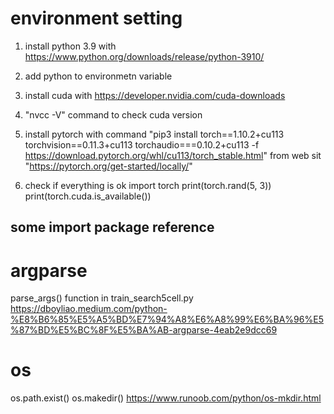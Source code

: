 # environment setting
1. install python 3.9 with https://www.python.org/downloads/release/python-3910/
2. add python to environmetn variable

3. install cuda  with https://developer.nvidia.com/cuda-downloads
4. "nvcc -V" command to check cuda version

5. install pytorch with command "pip3 install torch==1.10.2+cu113 torchvision==0.11.3+cu113 torchaudio===0.10.2+cu113 -f https://download.pytorch.org/whl/cu113/torch_stable.html" from web sit "https://pytorch.org/get-started/locally/"

6. check if everything is ok
import torch
print(torch.rand(5, 3))
print(torch.cuda.is_available())


## some import package reference
# argparse
parse_args() function in train_search5cell.py
https://dboyliao.medium.com/python-%E8%B6%85%E5%A5%BD%E7%94%A8%E6%A8%99%E6%BA%96%E5%87%BD%E5%BC%8F%E5%BA%AB-argparse-4eab2e9dcc69
# os
os.path.exist()
os.makedir()
https://www.runoob.com/python/os-mkdir.html